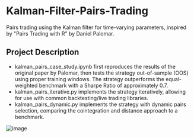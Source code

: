 # Kalman-Filter-Pairs-Trading
Pairs trading using the Kalman filter for time-varying parameters, inspired by "Pairs Trading with R" by Daniel Palomar.

## Project Description
- kalman_pairs_case_study.ipynb first reproduces the results of the original paper by Palomar, then tests the strategy out-of-sample (OOS) using proper training windows. The strategy outperforms the equal-weighted benchmark with a Sharpe Ratio of approximately 0.7. 
- kalman_pairs_iterative.py implements the strategy iteratively, allowing for use with common backtesting/live trading libraries. 
- kalman_pairs_dynamic.py implements the strategy with dynamic pairs selection, comparing the cointegration and distance approach to a benchmark.

![image](https://github.com/user-attachments/assets/272d4f3d-6c53-4e1d-a507-d2e4b418b42d)
